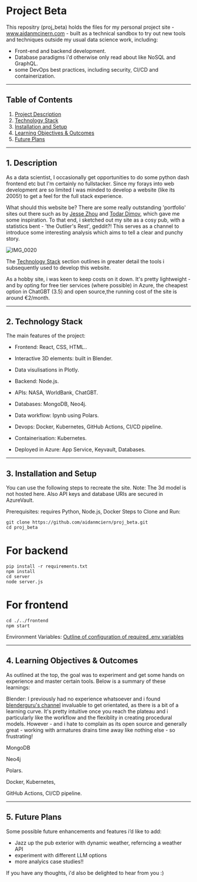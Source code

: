 # Project Beta
This repositry (proj_beta) holds the files for my personal project site - www.aidanmcinern.com - built as a technical sandbox to try out new tools and techniques outside my usual data science work, including:
- Front-end and backend development.
- Database paradigms i'd otherwise only read about like NoSQL and GraphQL.
- some DevOps best practices, including security, CI/CD and containerization.

---

## Table of Contents
1. [Project Description](#description)
2. [Technology Stack](#technologystack)
3. [Installation and Setup](#installationandsetup)
4. [Learning Objectives & Outcomes](#learningobjectivesoutcomes)
5. [Future Plans](#futureplans)

---

## 1. Description

As a data scientist, I occasionally get opportunities to do some python dash frontend etc but I'm certainly no fullstacker. Since my forays into web development are so limited I was minded to develop a website (like its 2005!) to get a feel for the full stack experience.

What should this website be? There are some really outstanding 'portfolio' sites out there such as by [Jesse Zhou](https://jesse-zhou.com) and [Todar Dimov](https://dvlpr.pro/), which gave me some inspiration. To that end, i sketched out my site as a cosy pub, with a statistics bent - 'the Outlier's Rest', geddit?! This serves as a channel to introduce some interesting analysis which aims to tell a clear and punchy story.

![IMG_0020](https://github.com/user-attachments/assets/6f82f8d6-0863-41d3-b22b-9af441666dfc)

The [Technology Stack](#technologystack) section outlines in greater detail the tools i subsequently used to develop this website. 

As a hobby site, i was keen to keep costs on it down. It's pretty lightweight - and by opting for free tier services (where possible) in Azure, the cheapest option in ChatGBT (3.5) and open source,the running cost of the site is around €2/month.

---

## 2. Technology Stack
The main features of the project:
- Frontend: React, CSS, HTML..
- Interactive 3D elements: built in Blender.
- Data visulisations in Plotly.

- Backend: Node.js.
- APIs: NASA, WorldBank, ChatGBT.
- Databases: MongoDB, Neo4j.
- Data workflow: Ipynb using Polars.
- Devops: Docker, Kubernetes, GitHub Actions, CI/CD pipeline.
- Containerisation: Kubernetes.
- Deployed in Azure: App Service, Keyvault, Databases.

---

## 3. Installation and Setup
You can use the following steps to recreate the site.
Note: The 3d model is not hosted here. Also API keys and database URIs are secured in AzureVault.

Prerequisites: requires Python, Node.js, Docker
Steps to Clone and Run:
```
git clone https://github.com/aidanmciern/proj_beta.git
cd proj_beta
```

# For backend
```
pip install -r requirements.txt
npm install
cd server
node server.js 
```
# For frontend
```
cd ./../frontend
npm start
```
Environment Variables: [Outline of configuration of required .env variables](https://learn.microsoft.com/en-us/azure/developer/azure-developer-cli/manage-environment-variables) 

---

## 4. Learning Objectives & Outcomes
As outlined at the top, the goal was to experiment and get some hands on experience and master certain tools. Below is a summary of these learnings:  

Blender: I previously had no experience whatsoever and i found [blenderguru's channel](https://www.youtube.com/@blenderguru) invaluable to get orientated, as there is a bit of a learning curve. It's pretty intuitive once you reach the plateau and i particularly like the workflow and the flexiblity in creating procedural models. However - and i hate to complain as its open source and generally great - working with armatures drains time away like nothing else - so frustrating!

MongoDB

Neo4j

Polars.

Docker, Kubernetes, 

GitHub Actions, CI/CD pipeline.

---

## 5. Future Plans
Some possible future enhancements and features i’d like to add:
- Jazz up the pub exterior with dynamic weather, referncing a weather API
- experiment with different LLM options
- more analyics case studies!!

If you have any thoughts, i'd also be delighted to hear from you :)
